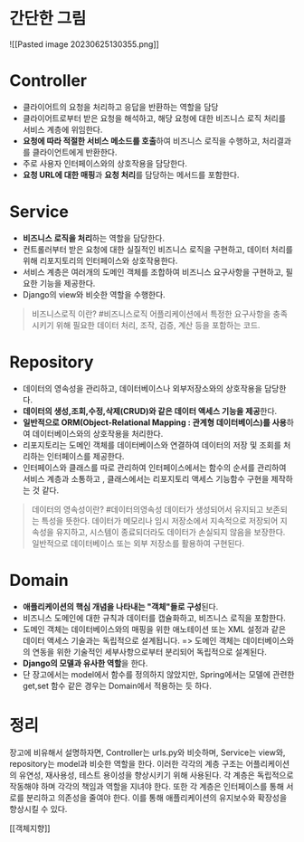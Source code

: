 # 간단한 그림
![[Pasted image 20230625130355.png]]


# Controller
* 클라이어트의 요청을 처리하고 응답을 반환하는 역할을 담당
* 클라이어트로부터 받은 요청을 해석하고, 해당 요청에 대한 비즈니스 로직 처리를 서비스 계층에 위임한다.
* **요청에 따라 적절한 서비스 메소드를 호출**하여 비즈니스 로직을 수행하고, 처리결과를 클라이언트에게 반환한다.
* 주로 사용자 인터페이스와의 상호작용을 담당한다.
* **요청 URL에 대한 매핑**과 **요청 처리**를 담당하는 메서드를 포함한다.

# Service
* **비즈니스 로직을 처리**하는 역할을 담당한다.
* 컨트롤러부터 받은 요청에 대한 실질적인 비즈니스 로직을 구현하고, 데이터 처리를 위해 리포지토리의 인터페이스와 상호작용한다.
* 서비스 계층은 여러개의 도메인 객체를 조합하여 비즈니스 요구사항을 구현하고, 필요한 기능을 제공한다.
* Django의 view와 비슷한 역할을 수행한다.
> 비즈니스로직 이란? #비즈니스로직 
> 어플리케이션에서 특정한 요구사항을 충족시키기 위해 필요한 데이터 처리, 조작, 검증, 계산 등을 포함하는 코드.

# Repository
* 데이터의 영속성을 관리하고, 데이터베이스나 외부저장소와의 상호작용을 담당한다.
* **데이터의 생성,조회,수정,삭제(CRUD)와 같은 데이터 액세스 기능을 제공**한다.
* **일반적으로 ORM(Object-Relational Mapping : 관계형 데이터베이스)를 사용**하여 데이터베이스와의 상호작용을 처리한다.
* 리포지토리는 도메인 객체를 데이터베이스와 연결하여 데이터의 저장 및 조회를 처리하는 인터페이스를 제공한다.
* 인터페이스와 클래스를 따로 관리하여 인터페이스에서는 함수의 순서를 관리하여 서비스 계층과 소통하고 , 클래스에서는 리포지토리 액세스 기능함수 구현을 제작하는 것 같다.


> 데이터의 영속성이란? #데이터의영속성
> 데이터가 생성되어서 유지되고 보존되는 특성을 뜻한다. 데이터가 메모리나 임시 저장소에서 지속적으로 저장되어 지속성을 유지하고, 시스템이 종료되더라도 데이터가 손실되지 않음을 보장한다.
> 일반적으로 데이터베이스 또는 외부 저장소를 활용하여 구현된다.
# Domain
* **애플리케이션의 핵심 개념을 나타내는 "객체"들로 구성**된다.
* 비즈니스 도메인에 대한 규칙과 데이터를 캡슐화하고, 비즈니스 로직을 포함한다. 
* 도메인 객체는 데이터베이스와의 매핑을 위한 애노테이션 또는 XML 설정과 같은 데이터 액세스 기술과는 독립적으로 설계됩니다. => 도메인 객체는 데이터베이스와의 연동을 위한 기술적인 세부사항으로부터 분리되어 독립적으로 설계된다.
* **Django의 모델과 유사한 역할**을 한다.
* 단 장고에서는 model에서 함수를 정의하지 않았지만, Spring에서는 모델에 관련한 get,set 함수 같은 경우는 Domain에서 적용하는 듯 하다.


# 정리
장고에 비유해서 설명하자면, Controller는 urls.py와 비슷하며, Service는 view와, repository는 model과 비슷한 역할을 한다.
이러한 각각의 계층 구조는 어플리케이션의 유연성, 재사용성, 테스트 용이성을 향상시키기 위해 사용된다. 각 계층은 독립적으로 작동해야 하며 각각의 책임과 역할을 지녀야 한다. 
또한 각 계층은 인터페이스를 통해 서로를 분리하고 의존성을 줄여야 한다. 이를 통해 애플리케이션의 유지보수와 확장성을 향상시킬 수 있다.

[[객체지향]]
